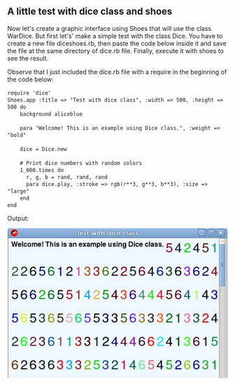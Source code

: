 ## A little test with dice class and shoes

Now let's create a graphic interface using Shoes that will use the class WarDice. But first let's' make a simple test with the class Dice. You have to create a new file diceshoes.rb, then paste the code below inside it and save the file at the same directory of dice.rb file. Finally, execute it with shoes to see the result.

Observe that I just included the dice.rb file with a require in the beginning of the code below:

	require 'dice'
	Shoes.app :title => "Test with dice class", :width => 500, :height => 500 do
		background aliceblue

		para "Welcome! This is an example using Dice class.", :weight => "bold"

		dice = Dice.new

		# Print dice numbers with random colors
		1_000.times do
		  r, g, b = rand, rand, rand
		  para dice.play, :stroke => rgb(r**3, g**3, b**3), :size => "large"
		end
	end

Output:

![using dice class with shoes](images/en/dice-class-shoes.jpg)


